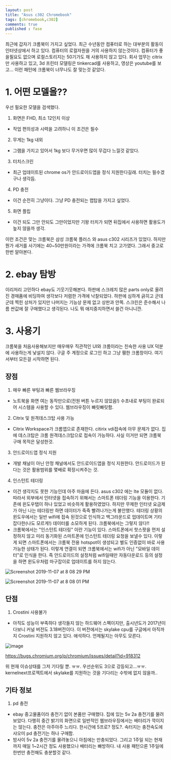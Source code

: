 ```yaml
---
layout: post
title: "Asus c302 Chromebook"
tags: [chromebook,c302]
comments: true
published : fase
---
```


최근에 갑자기 크롬북이 가지고 싶었다. 최근 수년동안 컴퓨터로 하는 대부분의 활동이 인터넷상에서 하고 있다. 컴퓨터의 로컬자원을 거의 사용하지 않는것이다. 컴퓨터가 좋을필요도 없으며 로컬스토리지는 50기가도 채 사용하지 않고 있다. 회사 업무는 citrix만 사용하고 있고, 3d 프린터 모델링은 tinkercad를 사용하고, 영상은 youtube를 보고... 이런 패턴에 크롬북이 너무나도 잘 맞는것 같았다. 

# 1. 어떤 모델을??

우선 필요한 모델을 검색했다.

1. 화면은 FHD, 최소 12인치 이상
  * 작업 편의성과 시력을 고려하니 이 조건은 필수
2. 무게는 1kg 내외
  * 그램을 가지고 있어서 1kg 보다 무거우면 많이 무겁다 느낄것 같았다.
3. 터치스크린
  * 최근 업데이트된 chrome os가 안드로이드앱을 정식 지원한다길래. 터치는 필수겠구나 생각듬.
4. PD 충전
  * 이건 순전히 그냥이다. 그냥 PD 충전되는 랩탑을 가지고 싶었다.
5. 화면 플립
  * 이건 되도 그만 안되도 그만이었지만 기왕 터치가 되면 뒤집에서 사용하면 활용도가 높지 않을까 생각.
  
  
이런 조건은 맞는 크롬북은 삼성 크롬북 플러스 와 asus c302 시리즈가 있었다. 하지만 뭔가 새거를 사기에는 40~50만원이라는 가격에 크롬북 치고 고가였다. 그래서 중고로 한번 알아본다. 

# 2. ebay 탐방

이리저리 고민하다 ebay도 기웃기웃해본다. 하판에 스크레치 많은 parts only로 올려진 경매품에 비딩하여 생각보다 저렴한 가격에 낙찰되었다. 하판에 심하게 긁히고 군데군데 찍힌 상처가 있지만 나머지는 기능상 문제 없고 상판과 안쪽. 스크린은 준수해서 나름 싼값에 잘 구매했다고 생각된다. 나도 뭐 애지중지하면서 쓸건 아니니깐.

# 3. 사용기
크롬북을 처음사용해보지만 매우매우 직관적인 UI와 크롬이라는 친숙한 사용 UX 덕분에 사용하는게 낯설지 않다. 구글 주 계정으로 로그인 하고 그냥 휑한 크롬창이다. 여기서부터 모든걸 시작하면 된다.

## 장점

1. 매우 빠른 부팅과 빠른 웹브라우징
 * 노트북을 화면 여는 동작만으로(전원 버튼 누르지 않았음!) 수초내로 부팅이 완료되어 시스템을 사용할 수 있다. 웹브라우징이 빠릿빠릿함.
2. Citrix 및 원격데스크탑 사용 가능
 * Citrix Workspace가 크롬앱으로 존재한다. citirix vdi접속에 아무 문제가 없다. 집에 데스크탑은 크롬 원격데스크탑으로 접속이 가능하다. 사실 이거만 되면 크롬북 구매 목적은 달성한것.
3. 안드로이드앱 정식 지원
 * 개발 채널이 아닌 안정 채널에서도 안드로이드앱을 정식 지원한다. 안드로이드가 된다는 것은 활용범위를 몇배로 확장시켜주는 것.
4. 인스턴트 테더링
 * 이건 생각지도 못한 기능인데 아주 마음에 든다. asus c302 에는 lte 모듈이 없다. 따라서 외부에서 인터넷을 접속하기 위해서는 스마트폰 테더링 기능을 이용한다. 기존에 윈도우탭이 하나 있었고 비슷하게 활용하였었다. 하지만 무제한 인터넷 요금제가 아닌 나는 테더링만 하면 데이터가 죽죽 빨려나가는게 불안했다. 테더링 상황의 윈도우에서는 일반 wifi에 접속 된것으로 인식하고 백그라운드로 업데이트며 기타 잡다한(나도 모르게!)  데이터를 소모하게 된다. 크롬북에서는 그렇지 않다!!
 * 크롬북에서는 "인스턴트 테더링" 이란 기능이 있다. 스마트폰에서 핫스팟을 먼저 설정하지 않고 미리 동기화된 스마트폰에 인스턴트 테더링 요청을 보낼수 있다. 이렇게 되면 스마트폰에서는 크롬북 전용 hotspot이 생성되고 별도 인증없이 바로 사용 가능한 상태가 된다. 이렇게 연결이 되면 크롬북에서는 wifi가 아닌 "모바일 데이터"로 인식을 한다. 즉 안드로이드의 설정처럼 wifi일때만 자동다운로드 등의 설정을 하면 윈도우처럼 마구잡이로 업데이트를 하지 않는다. 

![Screenshot 2019-11-07 at 8 08 29 PM](https://user-images.githubusercontent.com/19382541/68469669-f68ef700-025d-11ea-97ff-deb83659edb7.png)

![Screenshot 2019-11-07 at 8 08 01 PM](https://user-images.githubusercontent.com/19382541/68469671-f68ef700-025d-11ea-9738-ee57d666de97.png)


## 단점

1. Crostini 사용불가
 * 아직도 성능이 부족하다 생각들지 않는 하드웨어 스펙이지만, 출시년도가 2017년이다보니 커널 버전도 3.18버전이다. 이 버전에서는 skylake cpu를 구글에서 아직까지 Crostini 지원하지 않고 있다. 애석하다. 언제될지는 아무도 모른다.  

![image](https://user-images.githubusercontent.com/19382541/68468650-ce05fd80-025b-11ea-8929-74c72620d305.png)


https://bugs.chromium.org/p/chromium/issues/detail?id=918312

위 현재 이슈상태를 그저 기다릴 뿐. ㅠㅠ. 우선순위도 3으로 강등되고...ㅠㅠ. kernelnext프로젝트에서 skylake를 지원하는 것을 기다리는 수밖에 없지 않을까..

## 기타 정보

 1. pd 충전
  * ebay 중고물품이라 충전기 없이 본품만 구매했다. 집에 있는 5v 2a 충전기를 물려 보았다. 다행히 중간 밝기의 화면으로 일반적인 웹브라우징에서는 배터리가 깍이지는 않는다. 충전은 아주아주 느리다. 한시간에 5프로? 정도?. 속터지는 충전속도에 샤오미 pd 충전기는 하나 구매함.
  * 밤사이 5v 2a 충전기를 물려놓으니 아침에는 만충되었다. 그리고 1주일 되는 현재까지 매일 1~2시간 정도 사용했으나 배터리는 빠방하다. 내 사용 패턴으론 1주일에 한번만 충전해도 충분할것 같다.  
  
